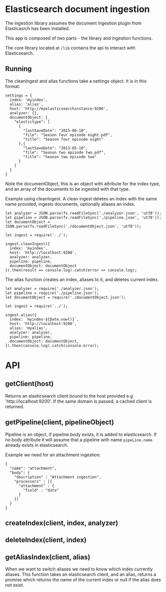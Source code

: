 # Elasticsearch document ingestion

The ingestion library assumes the document ingestion plugin from Elasticasrch has been installed.

This app is composed of two parts - the library and ingestion functions.

The core library located at ```/lib``` contains the api to interact with Elasticsearch.

## Running

The cleanIngest and alias functions take a settings object. It is in this format:

```
settings = {
  index: 'myindex',
  alias: 'alias',
  host: 'http://myelasticsearchinstance:9200',
  analyzer: {},
  documentObject: {
    "elastictype": [
      {
        "lastSaveDate": "2015-06-10",
        "file": "Season four episode eight.pdf",
        "title": "Season four episode eight"
      },{
        "lastSaveDate": "2013-05-10",
        "file": "Season two episode two.pdf",
        "title": "Season two episode two"
      }
    ]
  }
}
```

Note the documentObject, this is an object with attribute for the index type, and an array of the documents to be ingested with that type.

Example using cleanIngest. A clean ingest deletes an index with the same name provided, ingests documents, optionally aliases an index.

```
let analyzer = JSON.parse(fs.readFileSync('./analyzer.json', 'utf8'));
let pipeline = JSON.parse(fs.readFileSync('./pipeline.json', 'utf8'));
let documentObject = JSON.parse(fs.readFileSync('./documentObject.json', 'utf8'));

let ingest = require('../');

ingest.cleanIngest({
  index: 'myindex',
  host: 'http://localhost:9200',
  analyzer: analyzer,
  pipeline: pipeline,
  documentObject: documentObject
}).then(result => console.log).catch(error => console.log);

```

The alias function creates an index, aliases to it, and deletes current index.

```
let analyzer = require('./analyzer.json');
let pipeline = require('./pipeline.json');
let documentObject = require('./documentObject.json');

let ingest = require('../');

ingest.alias({
  index: `myindex-${Date.now()}`,
  host: 'http://localhost:9200',
  alias: 'myalias',
  analyzer: analyzer,
  pipeline: pipeline,
  documentObject: documentObject,
}).then(console.log).catch(console.error);
```

# API

## getClient(host)

Returns an elasticsearch client bound to the host provided e.g 'http://localhost:9200'. If the same domain is passed, a cached client is returned.

## getPipeline(client, pipelineObject)

Pipeline is an object, if pipeline.body exists, it is added to elasticsearch. If no body attribute it will assume that a pipeline with name ```pipeLine.name``` already exists in elasticsearch.

Example we need for an attachment ingestion:

```
{
  "name": "attachment",
  "body": {
    "description" : "Attachment ingestion",
    "processors" : [{
      "attachment" : {
        "field" : "data"
      }
    }]
  }
}
```

## createIndex(client, index, analyzer)

## deleteIndex(client, index)

## getAliasIndex(client, alias)

When we want to switch aliases we need to know which index currently aliases. This function takes an elasticsearch client, and an alias, returns a promise which returns the name of the current index or null if the alias does not exist.
